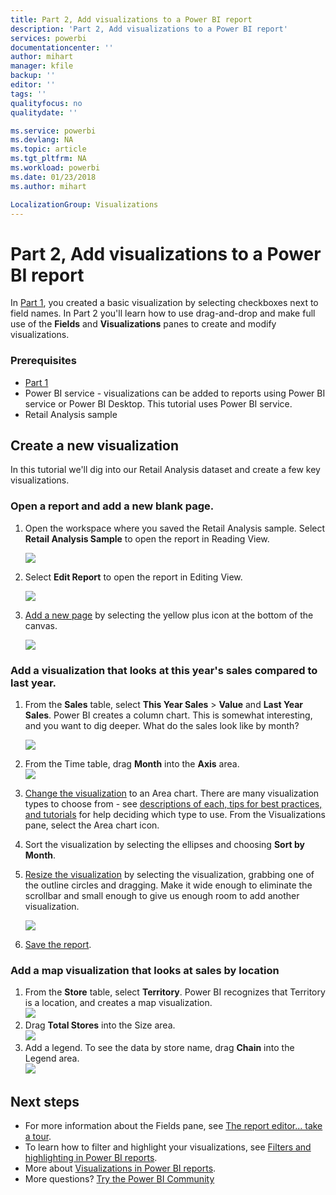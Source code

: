 ```yaml
---
title: Part 2, Add visualizations to a Power BI report
description: 'Part 2, Add visualizations to a Power BI report'
services: powerbi
documentationcenter: ''
author: mihart
manager: kfile
backup: ''
editor: ''
tags: ''
qualityfocus: no
qualitydate: ''

ms.service: powerbi
ms.devlang: NA
ms.topic: article
ms.tgt_pltfrm: NA
ms.workload: powerbi
ms.date: 01/23/2018
ms.author: mihart

LocalizationGroup: Visualizations
---
```

# Part 2, Add visualizations to a Power BI report
In [Part 1](power-bi-report-add-visualizations-ii.md), you created a basic visualization by selecting checkboxes next to field names.  In Part 2 you'll learn how to use drag-and-drop and make full use of the **Fields** and **Visualizations** panes to create and modify visualizations.

### Prerequisites
- [Part 1](power-bi-report-add-visualizations-ii.md)
- Power BI service - visualizations can be added to reports using Power BI service or Power BI Desktop. This tutorial uses Power BI service. 
- Retail Analysis sample

## Create a new visualization
In this tutorial we'll dig into our Retail Analysis dataset and create a few key visualizations.

### Open a report and add a new blank page.
1. Open the workspace where you saved the Retail Analysis sample. Select **Retail Analysis Sample** to open the report in Reading View.
   
   ![](media/power-bi-report-add-visualizations-ii/power-bi-open-report.png)
2. Select **Edit Report** to open the report in Editing View.
   
   ![](media/power-bi-report-add-visualizations-ii/editreport1.png)
3. [Add a new page](power-bi-report-add-page.md) by selecting the yellow plus icon at the bottom of the canvas.
   
   ![](media/power-bi-report-add-visualizations-ii/pbi_addreportpage.png)

### Add a visualization that looks at this year's sales compared to last year.
1. From the **Sales** table, select **This Year Sales** > **Value** and **Last Year Sales**. Power BI creates a column chart.  This is somewhat interesting, and you want to dig deeper. What do the sales look like by month?  
   
   ![](media/power-bi-report-add-visualizations-ii/pbi_part2_4bnew.png)
2. From the Time table, drag **Month** into the **Axis** area.  
   ![](media/power-bi-report-add-visualizations-ii/pbi_part2_5newnew.png)
3. [Change the visualization](power-bi-report-change-visualization-type.md) to an Area chart.  There are many visualization types to choose from - see [descriptions of each, tips for best practices, and tutorials](power-bi-visualization-types-for-reports-and-q-and-a.md) for help deciding which type to use. From the Visualizations pane, select the Area chart icon.
4. Sort the visualization by selecting the ellipses and choosing **Sort by Month**.
5. [Resize the visualization](power-bi-visualization-move-and-resize.md) by selecting the visualization, grabbing one of the outline circles and dragging. Make it wide enough to eliminate the scrollbar and small enough to give us enough room to add another visualization.
   
   ![](media/power-bi-report-add-visualizations-ii/pbi_part2_7b.png)
6. [Save the report](service-report-save.md).

### Add a map visualization that looks at sales by location
1. From the **Store** table, select **Territory**. Power BI recognizes that Territory is a location, and creates a map visualization.  
   ![](media/power-bi-report-add-visualizations-ii/pbi_part2_8newnew.png)
2. Drag **Total Stores** into the Size area.  
   ![](media/power-bi-report-add-visualizations-ii/power-bi-add-visual-to-a-reportnew.png)
3. Add a legend.  To see the data by store name, drag **Chain** into the Legend area.  
   ![](media/power-bi-report-add-visualizations-ii/power-bi-add-visual-to-a-report-3new.png)

## Next steps
* For more information about the Fields pane, see [The report editor... take a tour](service-the-report-editor-take-a-tour.md).   
* To learn how to filter and highlight your visualizations, see [Filters and highlighting in Power BI reports](power-bi-reports-filters-and-highlighting.md).  
* More about [Visualizations in Power BI reports](power-bi-report-visualizations.md).  
* More questions? [Try the Power BI Community](http://community.powerbi.com/)

